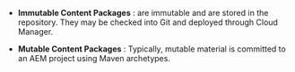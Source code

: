   - **Immutable Content Packages** : are immutable and are stored in the repository. They may be checked into Git and deployed through Cloud Manager.

  - **Mutable Content Packages** : Typically, mutable material is committed to an AEM project using Maven archetypes.
